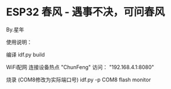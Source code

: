 <!--
 * @Author: xingnian j_xingnian@163.com
 * @Date: 2025-05-24 14:53:16
 * @LastEditors: 星年 && j_xingnian@163.com
 * @LastEditTime: 2025-05-28 21:30:11
 * @FilePath: \ESP32-ChunFeng\README.md
 * @Description: 
-->
# ESP32 春风 - 遇事不决，可问春风

By.星年



使用说明：

编译
idf.py build

WiFi配网
连接设备热点 "ChunFeng"
访问： "192.168.4.1:8080" 

烧录 (COM8修改为实际端口号)
idf.py -p COM8 flash monitor 





